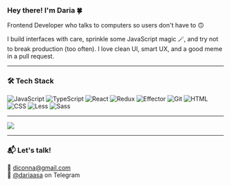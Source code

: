### Hey there! I'm **Daria** 🍀  
Frontend Developer who talks to computers so users don't have to 🙃  

I build interfaces with care, sprinkle some JavaScript magic 🪄, and try not to break production (too often). I love clean UI, smart UX, and a good meme in a pull request.

---

### 🛠 Tech Stack  
![JavaScript](https://img.shields.io/badge/-JavaScript-090909?style=flat&logo=javascript)
![TypeScript](https://img.shields.io/badge/-TypeScript-090909?style=flat&logo=typescript)
![React](https://img.shields.io/badge/-React-090909?style=flat&logo=react)
![Redux](https://img.shields.io/badge/-Redux-090909?style=flat&logo=redux)
![Effector](https://img.shields.io/badge/-Effector-090909?style=flat&logo=effector)
![Git](https://img.shields.io/badge/-Git-090909?style=flat&logo=git)
![HTML](https://img.shields.io/badge/-HTML-090909?style=flat&logo=html5)
![CSS](https://img.shields.io/badge/-CSS-090909?style=flat&logo=css3)
![Less](https://img.shields.io/badge/-Less-090909?style=flat&logo=less)
![Sass](https://img.shields.io/badge/-Sass-090909?style=flat&logo=sass)

---

![](https://github-profile-summary-cards.vercel.app/api/cards/repos-per-language?username=Connant&theme=solarized_dark)

---

### 📬 Let's talk!  
📧 [diconna@gmail.com](mailto:diconna@gmail.com)  
💬 [@dariaasa](https://t.me/dariaasa) on Telegram  

